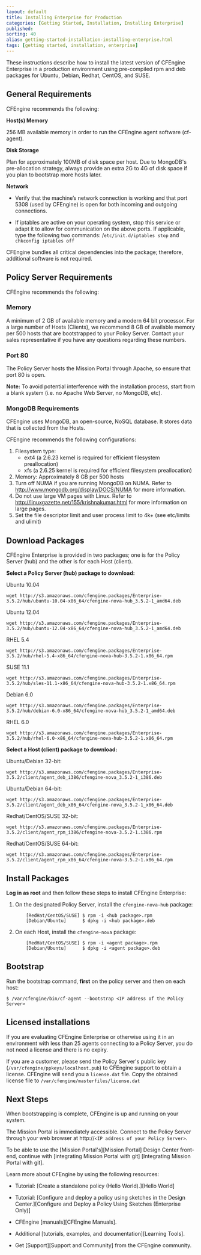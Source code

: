 ```yaml
---
layout: default
title: Installing Enterprise for Production
categories: [Getting Started, Installation, Installing Enterprise]
published: 
sorting: 40
alias: getting-started-installation-installing-enterprise.html
tags: [getting started, installation, enterprise]
---
```


These instructions describe how to install the latest version of CFEngine Enterprise in a production environment 
using pre-compiled rpm and deb packages for Ubuntu, Debian, Redhat, CentOS, and SUSE.

## General Requirements

CFEngine recommends the following:

**Host(s) Memory** 

256 MB available memory in order to run the CFEngine agent software (cf-agent).

**Disk Storage** 

Plan for approximately 100MB of disk space per host. Due to MongoDB's pre-allocation 
strategy, always provide an extra 2G to 4G of disk space if you plan to bootstrap more hosts later.

**Network** 

* Verify that the machine’s network connection is working and that port 5308
  (used by CFEngine) is open for both incoming and outgoing connections.

* If iptables are active on your operating system, stop this service or adapt
  it to allow for communication on the above ports. If applicable, type the
  following two commands: /`etc/init.d/iptables stop` and `chkconfig iptables
  off`

CFEngine bundles all critical dependencies into the package; therefore,
additional software is not required.

## Policy Server Requirements

CFEngine recommends the following:

### Memory

A minimum of 2 GB of available memory and a modern 64 bit processor. For a
large number of Hosts (Clients), we recommend 8 GB of available memory per 500
hosts that are bootstrapped to your Policy Server. Contact your sales
representative if you have any questions regarding these numbers.

### Port 80

The Policy Server hosts the Mission Portal through Apache, so ensure that port
80 is open.

**Note:** To avoid potential interference with the installation process, start
from a blank system (i.e. no Apache Web Server, no MongoDB, etc).

### MongoDB Requirements

CFEngine uses MongoDB, an open-source, NoSQL database. It stores data that
is collected from the Hosts.

CFEngine recommends the following configurations:

1. Filesystem type:
   - ext4 (a 2.6.23 kernel is required for efficient filesystem preallocation)
   - xfs (a 2.6.25 kernel is required for efficient filesystem preallocation)
2. Memory: Approximately 8 GB per 500 hosts
3. Turn off NUMA if you are running MongoDB on NUMA. Refer to
http://www.mongodb.org/display/DOCS/NUMA for more information.
4. Do not use large VM pages with Linux. Refer to
http://linuxgazette.net/155/krishnakumar.html for more information on large
pages.
5. Set the file descriptor limit and user process limit to 4k+ (see etc/limits
and ulimit)

## Download Packages

CFEngine Enterprise is provided in two packages; one is for the Policy
Server (hub) and the other is for each Host (client). 

**Select a Policy Server (hub) package to download:**

Ubuntu 10.04

```
wget http://s3.amazonaws.com/cfengine.packages/Enterprise-3.5.2/hub/ubuntu-10.04-x86_64/cfengine-nova-hub_3.5.2-1_amd64.deb
```

Ubuntu 12.04

```
wget http://s3.amazonaws.com/cfengine.packages/Enterprise-3.5.2/hub/ubuntu-12.04-x86_64/cfengine-nova-hub_3.5.2-1_amd64.deb
```

RHEL 5.4

```
wget http://s3.amazonaws.com/cfengine.packages/Enterprise-3.5.2/hub/rhel-5.4-x86_64/cfengine-nova-hub-3.5.2-1.x86_64.rpm
```

SUSE 11.1

```
wget http://s3.amazonaws.com/cfengine.packages/Enterprise-3.5.2/hub/sles-11.1-x86_64/cfengine-nova-hub-3.5.2-1.x86_64.rpm
```

Debian 6.0

```
wget http://s3.amazonaws.com/cfengine.packages/Enterprise-3.5.2/hub/debian-6.0-x86_64/cfengine-nova-hub_3.5.2-1_amd64.deb
```

RHEL 6.0 

```
wget http://s3.amazonaws.com/cfengine.packages/Enterprise-3.5.2/hub/rhel-6.0-x86_64/cfengine-nova-hub-3.5.2-1.x86_64.rpm
```

**Select a Host (client) package to download:**

Ubuntu/Debian 32-bit:

```
wget http://s3.amazonaws.com/cfengine.packages/Enterprise-3.5.2/client/agent_deb_i386/cfengine-nova_3.5.2-1_i386.deb
```

Ubuntu/Debian 64-bit:

```
wget http://s3.amazonaws.com/cfengine.packages/Enterprise-3.5.2/client/agent_deb_x86_64/cfengine-nova_3.5.2-1_x86_64.deb
```

Redhat/CentOS/SUSE 32-bit:

```
wget http://s3.amazonaws.com/cfengine.packages/Enterprise-3.5.2/client/agent_rpm_i386/cfengine-nova-3.5.2-1.i386.rpm
```

Redhat/CentOS/SUSE 64-bit:

```
wget http://s3.amazonaws.com/cfengine.packages/Enterprise-3.5.2/client/agent_rpm_x86_64/cfengine-nova-3.5.2-1.x86_64.rpm
```

## Install Packages

**Log in as root** and then follow these steps to install CFEngine Enterprise:

1. On the designated Policy Server, install the `cfengine-nova-hub` package:

    ```
        [RedHat/CentOS/SUSE] $ rpm -i <hub package>.rpm
        [Debian/Ubuntu]      $ dpkg -i <hub package>.deb
    ```

2. On each Host, install the `cfengine-nova` package:

    ```
        [RedHat/CentOS/SUSE] $ rpm -i <agent package>.rpm
        [Debian/Ubuntu]      $ dpkg -i <agent package>.deb
    ```

## Bootstrap

Run the bootstrap command, **first** on the policy server and then on each
host:

```
$ /var/cfengine/bin/cf-agent --bootstrap <IP address of the Policy Server>
```

## Licensed installations

If you are evaluating CFEngine Enterprise or otherwise using it in an environment with 
less than 25 agents connecting to a Policy Server, 
you do not need a license and there is no expiry.

If you are a customer, please send the Policy Server's public key (`/var/cfengine/ppkeys/localhost.pub`) to
CFEngine support to obtain a license. CFEngine will send you a `license.dat`
file. Copy the obtained license file to
`/var/cfengine/masterfiles/license.dat`

## Next Steps

When bootstrapping is complete, CFEngine is up and running on your system.

The Mission Portal is immediately accessible. Connect to the Policy Server
through your web browser at http://`<IP address of your Policy Server>`.

To be able to use the [Mission Portal's][Mission Portal] Design Center
front-end, continue with [integrating Mission Portal with git] [Integrating Mission Portal with git]. 

Learn more about CFEngine by using the following resources:

* Tutorial: [Create a standalone policy (Hello World).][Hello World]

* Tutorial: [Configure and deploy a policy using sketches in the Design Center.][Configure and Deploy a Policy Using Sketches (Enterprise Only)]

* CFEngine [manuals][CFEngine Manuals].

* Additional [tutorials, examples, and documentation][Learning Tools].

* Get [Support][Support and Community] from the CFEngine community.
